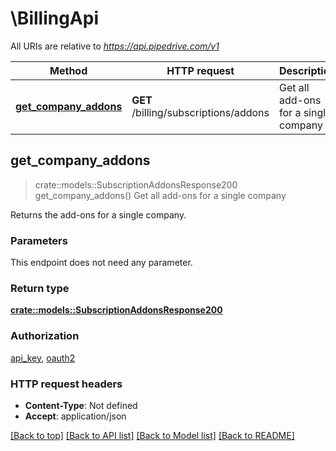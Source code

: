 # \BillingApi

All URIs are relative to *https://api.pipedrive.com/v1*

Method | HTTP request | Description
------------- | ------------- | -------------
[**get_company_addons**](BillingApi.md#get_company_addons) | **GET** /billing/subscriptions/addons | Get all add-ons for a single company



## get_company_addons

> crate::models::SubscriptionAddonsResponse200 get_company_addons()
Get all add-ons for a single company

Returns the add-ons for a single company.

### Parameters

This endpoint does not need any parameter.

### Return type

[**crate::models::SubscriptionAddonsResponse200**](subscriptionAddonsResponse200.md)

### Authorization

[api_key](../README.md#api_key), [oauth2](../README.md#oauth2)

### HTTP request headers

- **Content-Type**: Not defined
- **Accept**: application/json

[[Back to top]](#) [[Back to API list]](../README.md#documentation-for-api-endpoints) [[Back to Model list]](../README.md#documentation-for-models) [[Back to README]](../README.md)

